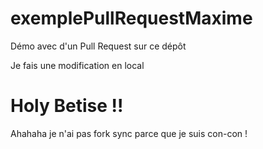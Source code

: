 # exemplePullRequestMaxime
Démo avec d'un Pull Request sur ce dépôt

Je fais une modification en local

# Holy Betise !!
Ahahaha je n'ai pas fork sync parce que je suis con-con !

